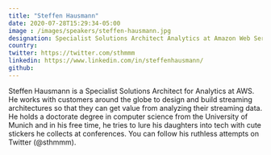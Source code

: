 ```yaml
---
title: "Steffen Hausmann"
date: 2020-07-28T15:29:34-05:00
image : /images/speakers/steffen-hausmann.jpg
designation: Specialist Solutions Architect Analytics at Amazon Web Services
country: 
twitter: https://twitter.com/sthmmm
linkedin: https://www.linkedin.com/in/steffenhausmann/
github: 
---
```


Steffen Hausmann is a Specialist Solutions Architect for Analytics at AWS. He works with customers around the globe to design and build streaming architectures so that they can get value from analyzing their streaming data. He holds a doctorate degree in computer science from the University of Munich and in his free time, he tries to lure his daughters into tech with cute stickers he collects at conferences. You can follow his ruthless attempts on Twitter (@sthmmm).
